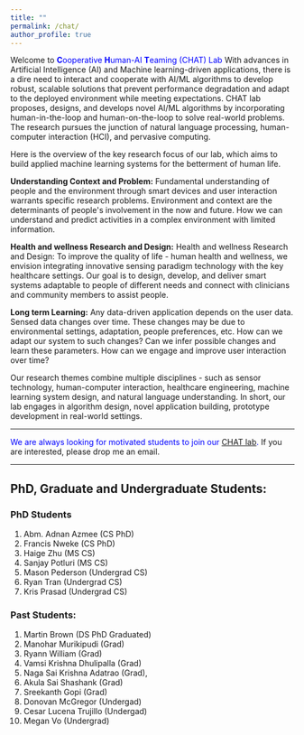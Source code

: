 ```yaml
---
title: "" 
permalink: /chat/
author_profile: true
---
```



Welcome to <font color="blue">
<b>C</b>ooperative <b>H</b>uman-AI <b>T</b>eaming (CHAT) Lab
	</font> With advances in Artificial Intelligence (AI) and Machine learning-driven applications, there is a dire need to interact and cooperate with AI/ML algorithms to develop robust, scalable solutions that prevent performance degradation and adapt to the deployed environment while meeting expectations. CHAT lab proposes, designs, and develops novel AI/ML algorithms by incorporating human-in-the-loop and human-on-the-loop to solve real-world problems. The research pursues the junction of natural language processing, human-computer interaction (HCI), and pervasive computing. 

Here is the overview of the key research focus of our lab, which aims to build applied machine learning systems for the betterment of human life.

<b>Understanding Context and Problem:</b> Fundamental understanding of people and the environment through smart devices and user interaction warrants specific research problems.  Environment and context are the determinants of people's involvement in the now and future. How we can understand and predict activities in a complex environment with limited information. 


<b>Health and wellness Research and Design:</b> Health and wellness Research and Design: To improve the quality of life - human health and wellness, we envision integrating innovative sensing paradigm technology with the key healthcare settings. Our goal is to design, develop, and deliver smart systems adaptable to people of different needs and connect with clinicians and community members to assist people. 


<b>Long term Learning:</b> Any data-driven application depends on the user data. Sensed data changes over time. These changes may be due to environmental settings, adaptation, people preferences, etc. How can we adapt our system to such changes? Can we infer possible changes and learn these parameters. How can we engage and improve user interaction over time?


Our research themes combine multiple disciplines - such as sensor technology, human-computer interaction, healthcare engineering, machine learning system design, and natural language understanding. In short, our lab engages in algorithm design, novel application building, prototype development in real-world settings.


<hr/>
<font color='blue'>We are always looking for motivated students to join our <a href="https://ahafizk.github.io/chat/">CHAT lab</a>.</font> If you are interested, please drop me an email.
<hr/>


## PhD, Graduate and Undergraduate Students:

### PhD Students

1. Abm. Adnan Azmee (CS PhD)
1. Francis Nweke (CS PhD)
1. Haige Zhu (MS CS)
1. Sanjay Potluri (MS CS)
1. Mason Pederson (Undergrad CS)
1. Ryan Tran (Undergrad CS)
1. Kris Prasad (Undergrad CS)




### Past Students:

1. Martin Brown (DS PhD Graduated)
1. Manohar Murikipudi (Grad) 
1. Ryann William (Grad)
1. Vamsi Krishna Dhulipalla (Grad)
1. Naga Sai Krishna Adatrao (Grad),
1. Akula Sai Shashank (Grad)
1. Sreekanth Gopi (Grad)
1. Donovan McGregor (Undergad)
1. Cesar Lucena Trujillo (Undergad) 
1. Megan Vo (Undergrad)



